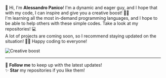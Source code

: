 👋 Hi, I'm **Alessandro Panico**! I'm a dynamic and eager guy, and I hope that with my code, I can inspire and give you a creative boost! 🎨✨  
I'm learning all the most in-demand programming languages, and I hope to be able to help others with these simple codes. Take a look at my repositories! 💻  
A lot of projects are coming soon, so I recommend staying updated on the situation! 🚀🔥 Happy coding to everyone!

![Creative boost](https://i.redd.it/mgcj4nigy3n71.gif)

---

🔗 **Follow me** to keep up with the latest updates!  
✨ **Star** my repositories if you like them!

